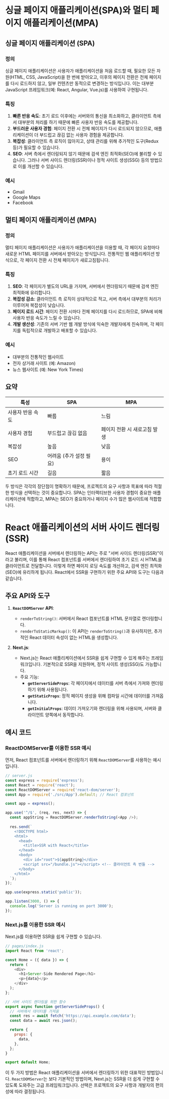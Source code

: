 
# 싱글 페이지 애플리케이션(SPA)와 멀티 페이지 애플리케이션(MPA)

## 싱글 페이지 애플리케이션 (SPA)

### 정의
싱글 페이지 애플리케이션은 사용자가 애플리케이션을 처음 로드할 때, 필요한 모든 자원(HTML, CSS, JavaScript)을 한 번에 받아오고, 이후의 페이지 전환은 전체 페이지를 다시 로드하지 않고, 일부 컨텐츠만 동적으로 변경하는 방식입니다. 이는 대부분 JavaScript 프레임워크(예: React, Angular, Vue.js)를 사용하여 구현됩니다.

### 특징
1. **빠른 반응 속도**: 초기 로드 이후에는 서버와의 통신을 최소화하고, 클라이언트 측에서 대부분의 처리를 하기 때문에 빠른 사용자 반응 속도를 제공합니다.
2. **부드러운 사용자 경험**: 페이지 전환 시 전체 페이지가 다시 로드되지 않으므로, 애플리케이션이 더 부드럽고 끊김 없는 사용자 경험을 제공합니다.
3. **복잡성**: 클라이언트 측 로직이 많아지고, 상태 관리를 위해 추가적인 도구(Redux 등)가 필요할 수 있습니다.
4. **SEO**: 서버 측에서 렌더링되지 않기 때문에 검색 엔진 최적화(SEO)에 불리할 수 있습니다. 그러나 서버 사이드 렌더링(SSR)이나 정적 사이트 생성(SSG) 등의 방법으로 이를 개선할 수 있습니다.

### 예시
- Gmail
- Google Maps
- Facebook

## 멀티 페이지 애플리케이션 (MPA)

### 정의
멀티 페이지 애플리케이션은 사용자가 애플리케이션을 이용할 때, 각 페이지 요청마다 새로운 HTML 페이지를 서버에서 받아오는 방식입니다. 전통적인 웹 애플리케이션 방식으로, 각 페이지 전환 시 전체 페이지가 새로고침됩니다.

### 특징
1. **SEO**: 각 페이지가 별도의 URL을 가지며, 서버에서 렌더링되기 때문에 검색 엔진 최적화에 유리합니다.
2. **복잡성 감소**: 클라이언트 측 로직이 상대적으로 적고, 서버 측에서 대부분의 처리가 이루어져 복잡성이 낮습니다.
3. **페이지 로드 시간**: 페이지 전환 시마다 전체 페이지를 다시 로드하므로, SPA에 비해 사용자 반응 속도가 느릴 수 있습니다.
4. **개발 생산성**: 기존의 서버 기반 웹 개발 방식에 익숙한 개발자에게 친숙하며, 각 페이지를 독립적으로 개발하고 배포할 수 있습니다.

### 예시
- 대부분의 전통적인 웹사이트
- 전자 상거래 사이트 (예: Amazon)
- 뉴스 웹사이트 (예: New York Times)

## 요약

| 특성            | SPA                        | MPA                        |
|-----------------|----------------------------|----------------------------|
| 사용자 반응 속도  | 빠름                       | 느림                       |
| 사용자 경험      | 부드럽고 끊김 없음         | 페이지 전환 시 새로고침 발생 |
| 복잡성          | 높음                       | 낮음                       |
| SEO            | 어려움 (추가 설정 필요)    | 용이                       |
| 초기 로드 시간  | 길음                       | 짧음                       |

두 방식은 각각의 장단점이 명확하기 때문에, 프로젝트의 요구 사항과 목표에 따라 적절한 방식을 선택하는 것이 중요합니다. SPA는 인터랙티브한 사용자 경험이 중요한 애플리케이션에 적합하고, MPA는 SEO가 중요하거나 페이지 수가 많은 웹사이트에 적합합니다.

# React 애플리케이션의 서버 사이드 렌더링(SSR)

React 애플리케이션을 서버에서 렌더링하는 API는 주로 "서버 사이드 렌더링(SSR)"이라고 불리며, 이를 통해 React 컴포넌트를 서버에서 렌더링하여 초기 로드 시 HTML을 클라이언트로 전달합니다. 이렇게 하면 페이지 로딩 속도를 개선하고, 검색 엔진 최적화(SEO)에 유리하게 됩니다. React에서 SSR을 구현하기 위한 주요 API와 도구는 다음과 같습니다.

## 주요 API와 도구

1. **`ReactDOMServer` API**:
   - `renderToString()`: 서버에서 React 컴포넌트를 HTML 문자열로 렌더링합니다.
   - `renderToStaticMarkup()`: 이 API는 `renderToString()`과 유사하지만, 추가적인 React 데이터 속성이 없는 HTML을 생성합니다.
   
2. **Next.js**:
   - Next.js는 React 애플리케이션에서 SSR을 쉽게 구현할 수 있게 해주는 프레임워크입니다. 기본적으로 SSR을 지원하며, 정적 사이트 생성(SSG)도 가능합니다.
   - 주요 기능:
     - **`getServerSideProps`**: 각 페이지에서 데이터를 서버 측에서 가져와 렌더링하기 위해 사용됩니다.
     - **`getStaticProps`**: 정적 페이지 생성을 위해 컴파일 시간에 데이터를 가져옵니다.
     - **`getInitialProps`**: 데이터 가져오기와 렌더링을 위해 사용되며, 서버와 클라이언트 양쪽에서 동작합니다.

## 예시 코드

### ReactDOMServer를 이용한 SSR 예시

먼저, React 컴포넌트를 서버에서 렌더링하기 위해 `ReactDOMServer`를 사용하는 예시입니다.

```javascript
// server.js
const express = require('express');
const React = require('react');
const ReactDOMServer = require('react-dom/server');
const App = require('./src/App').default; // React 컴포넌트

const app = express();

app.use('^/$', (req, res, next) => {
  const appString = ReactDOMServer.renderToString(<App />);
  
  res.send(`
    <!DOCTYPE html>
    <html>
      <head>
        <title>SSR with React</title>
      </head>
      <body>
        <div id="root">${appString}</div>
        <script src="/bundle.js"></script> <!-- 클라이언트 측 번들 -->
      </body>
    </html>
  `);
});

app.use(express.static('public'));

app.listen(3000, () => {
  console.log('Server is running on port 3000');
});
```

### Next.js를 이용한 SSR 예시

Next.js를 이용하면 SSR을 쉽게 구현할 수 있습니다.

```javascript
// pages/index.js
import React from 'react';

const Home = ({ data }) => {
  return (
    <div>
      <h1>Server-Side Rendered Page</h1>
      <p>{data}</p>
    </div>
  );
};

// 서버 사이드 렌더링을 위한 함수
export async function getServerSideProps() {
  // 서버에서 데이터를 가져옴
  const res = await fetch('https://api.example.com/data');
  const data = await res.json();

  return {
    props: {
      data,
    },
  };
}

export default Home;
```

이 두 가지 방법은 React 애플리케이션을 서버에서 렌더링하기 위한 대표적인 방법입니다. `ReactDOMServer`는 보다 기본적인 방법이며, Next.js는 SSR을 더 쉽게 구현할 수 있도록 도와주는 고급 프레임워크입니다. 선택은 프로젝트의 요구 사항과 개발자의 편의성에 따라 결정됩니다.
```

